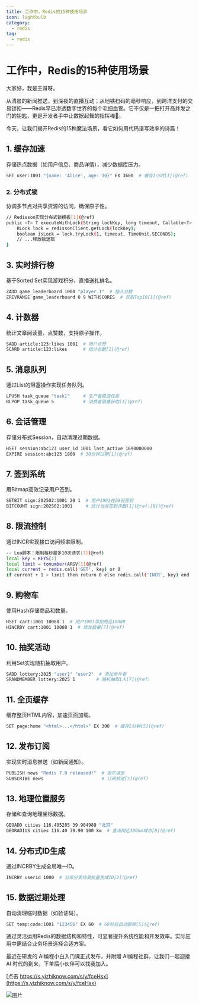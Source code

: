 ```yaml
---
title: 工作中，Redis的15种使用场景
icon: lightbulb
category:
  - redis
tag:
  - redis
---
```



# 工作中，Redis的15种使用场景


大家好，我是王哥呀。

从清晨的新闻推送，到深夜的直播互动；从地铁扫码的毫秒响应，到跨洋支付的交易锁扣——Redis早已渗透数字世界的每个毛细血管。它不仅是一把打开高并发之门的钥匙，更是开发者手中让数据起舞的指挥棒🎻。

今天，让我们揭开Redis的15种魔法场景，看它如何用代码谱写效率的诗篇！




## 1. 缓存加速

存储热点数据（如用户信息、商品详情），减少数据库压力。

```bash
SET user:1001 "{name: 'Alice', age: 30}" EX 3600  # 缓存1小时[1](@ref)  
```

### 2. 分布式锁

协调多节点对共享资源的访问，确保原子性。

```bash
// Redisson实现分布式锁模板[1](@ref)  
public <T> T executeWithLock(String lockKey, long timeout, Callable<T> action) {  
    RLock lock = redissonClient.getLock(lockKey);  
    boolean isLock = lock.tryLock(1, timeout, TimeUnit.SECONDS);  
    // ...释放锁逻辑  
}  
```

## 3. 实时排行榜

基于Sorted Set实现游戏积分、直播送礼排名。

```bash
ZADD game_leaderboard 1000 "player_1"  # 插入分数  
ZREVRANGE game_leaderboard 0 9 WITHSCORES  # 获取Top10[1](@ref)  
```

## 4. 计数器

统计文章阅读量、点赞数，支持原子操作。

```bash
SADD article:123:likes 1001  # 用户点赞  
SCARD article:123:likes      # 统计总数[1](@ref)  
```

## 5. 消息队列

通过List的阻塞操作实现任务队列。

```bash
LPUSH task_queue "task1"     # 生产者推送任务  
BLPOP task_queue 5           # 消费者阻塞获取[1](@ref)  
```

## 6. 会话管理

存储分布式Session，自动清理过期数据。

```bash
HSET session:abc123 user_id 1001 last_active 1690000000  
EXPIRE session:abc123 1800  # 30分钟过期[1](@ref)  
```

## 7. 签到系统

用Bitmap高效记录用户签到。

```bash
SETBIT sign:202502:1001 20 1  # 用户1001在20日签到  
BITCOUNT sign:202502:1001     # 统计当月签到次数[1](@ref)[8](@ref)  
```

## 8. 限流控制

通过INCR实现接口访问频率限制。

```bash
-- Lua脚本：限制每秒最多10次请求[7](@ref)  
local key = KEYS[1]  
local limit = tonumber(ARGV[1](@ref)  
local current = redis.call('GET', key) or 0  
if current + 1 > limit then return 0 else redis.call('INCR', key) end  
```

## 9. 购物车

使用Hash存储商品和数量。

```bash
HSET cart:1001 10088 1  # 用户1001添加商品10088  
HINCRBY cart:1001 10088 1  # 修改数量[7](@ref)  
```

## 10. 抽奖活动

利用Set实现随机抽取用户。

```bash
SADD lottery:2025 "user1" "user2"  # 添加参与者  
SRANDMEMBER lottery:2025 1        # 随机抽取1人[7](@ref)  
```


## 11. 全页缓存

缓存整页HTML内容，加速页面加载。

```bash
SET page:home "<html>...</html>" EX 300  # 缓存5分钟[5](@ref)  
```

## 12. 发布订阅

实现实时消息推送（如新闻通知）。

```bash
PUBLISH news "Redis 7.0 released!"  # 发布消息  
SUBSCRIBE news                      # 订阅频道[7](@ref)  
```

## 13. 地理位置服务

存储和查询地理坐标数据。

```bash
GEOADD cities 116.405285 39.904989 "北京"  
GEORADIUS cities 116.40 39.90 100 km  # 查询附近100km城市[8](@ref)  
```

## 14. 分布式ID生成

通过INCRBY生成全局唯一ID。

```bash
INCRBY userid 1000  # 分库分表场景批量生成ID[2](@ref)  
```

## 15. 数据过期处理

自动清理临时数据（如验证码）。

```bash
SET temp:code:1001 "123456" EX 60  # 60秒后自动删除[5](@ref)  
```

通过灵活运用Redis的数据结构和特性，可显著提升系统性能和开发效率。实际应用中需结合业务场景选择合适方案。


最近在研发的 AI编程小白入门课正式发布，并附赠 AI编程社群，让我们一起迎接 AI 时代的到来，下单后小伙伴可以找我加入。

[点击 https://s.yizhiknow.com/s/y/fceHsx](https://s.yizhiknow.com/s/y/fceHsx)



![图片](https://javapub-common-oss.oss-cn-beijing.aliyuncs.com/javapub/202502201555414.png)


